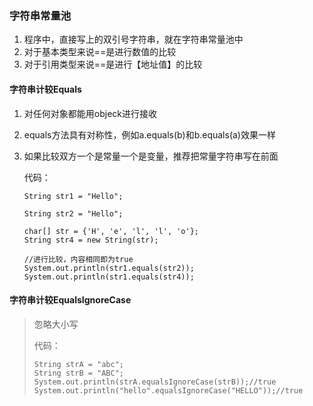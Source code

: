 ### 字符串常量池

1. 程序中，直接写上的双引号字符串，就在字符串常量池中
2. 对于基本类型来说==是进行数值的比较
3. 对于引用类型来说==是进行【地址值】的比较

####  字符串计较Equals

1. 对任何对象都能用objeck进行接收

2. equals方法具有对称性，例如a.equals(b)和b.equals(a)效果一样

3. 如果比较双方一个是常量一个是变量，推荐把常量字符串写在前面

   代码：

   ```
   String str1 = "Hello";
   
   String str2 = "Hello";
   
   char[] str = {'H', 'e', 'l', 'l', 'o'};
   String str4 = new String(str);
   
   //进行比较，内容相同即为true
   System.out.println(str1.equals(str2));
   System.out.println(str1.equals(str4));
   ```

#### 字符串计较EqualsIgnoreCase

> 忽略大小写
>
> 代码：
>
> ```
> String strA = "abc";
> String strB = "ABC";
> System.out.println(strA.equalsIgnoreCase(strB));//true
> System.out.println("hello".equalsIgnoreCase("HELLO"));//true
> ```